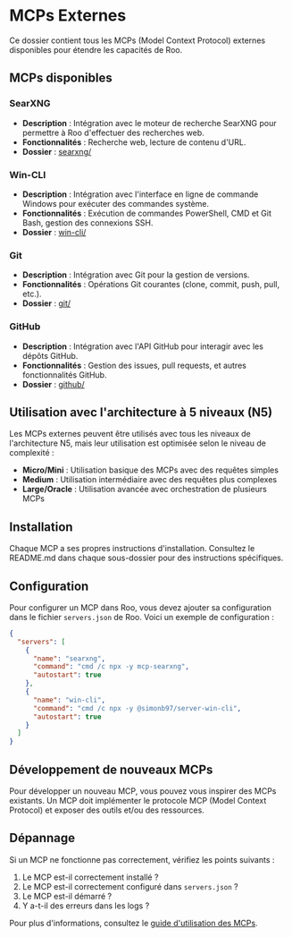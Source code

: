 # MCPs Externes

Ce dossier contient tous les MCPs (Model Context Protocol) externes disponibles pour étendre les capacités de Roo.

## MCPs disponibles

### SearXNG
- **Description** : Intégration avec le moteur de recherche SearXNG pour permettre à Roo d'effectuer des recherches web.
- **Fonctionnalités** : Recherche web, lecture de contenu d'URL.
- **Dossier** : [searxng/](./searxng/)

### Win-CLI
- **Description** : Intégration avec l'interface en ligne de commande Windows pour exécuter des commandes système.
- **Fonctionnalités** : Exécution de commandes PowerShell, CMD et Git Bash, gestion des connexions SSH.
- **Dossier** : [win-cli/](./win-cli/)

### Git
- **Description** : Intégration avec Git pour la gestion de versions.
- **Fonctionnalités** : Opérations Git courantes (clone, commit, push, pull, etc.).
- **Dossier** : [git/](./git/)

### GitHub
- **Description** : Intégration avec l'API GitHub pour interagir avec les dépôts GitHub.
- **Fonctionnalités** : Gestion des issues, pull requests, et autres fonctionnalités GitHub.
- **Dossier** : [github/](./github/)

## Utilisation avec l'architecture à 5 niveaux (N5)

Les MCPs externes peuvent être utilisés avec tous les niveaux de l'architecture N5, mais leur utilisation est optimisée selon le niveau de complexité :

- **Micro/Mini** : Utilisation basique des MCPs avec des requêtes simples
- **Medium** : Utilisation intermédiaire avec des requêtes plus complexes
- **Large/Oracle** : Utilisation avancée avec orchestration de plusieurs MCPs

## Installation

Chaque MCP a ses propres instructions d'installation. Consultez le README.md dans chaque sous-dossier pour des instructions spécifiques.

## Configuration

Pour configurer un MCP dans Roo, vous devez ajouter sa configuration dans le fichier `servers.json` de Roo. Voici un exemple de configuration :

```json
{
  "servers": [
    {
      "name": "searxng",
      "command": "cmd /c npx -y mcp-searxng",
      "autostart": true
    },
    {
      "name": "win-cli",
      "command": "cmd /c npx -y @simonb97/server-win-cli",
      "autostart": true
    }
  ]
}
```

## Développement de nouveaux MCPs

Pour développer un nouveau MCP, vous pouvez vous inspirer des MCPs existants. Un MCP doit implémenter le protocole MCP (Model Context Protocol) et exposer des outils et/ou des ressources.

## Dépannage

Si un MCP ne fonctionne pas correctement, vérifiez les points suivants :
1. Le MCP est-il correctement installé ?
2. Le MCP est-il correctement configuré dans `servers.json` ?
3. Le MCP est-il démarré ?
4. Y a-t-il des erreurs dans les logs ?

Pour plus d'informations, consultez le [guide d'utilisation des MCPs](../docs/guide-utilisation-mcps.md).
